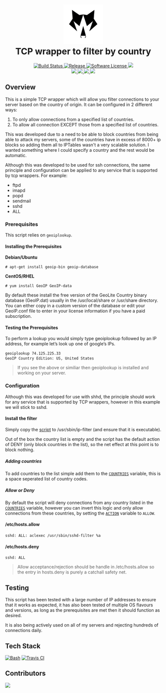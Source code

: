 <h1 align="center">
        <a href="https://github.com/TGWolf">
                <img src="https://github.com/TGWolf/branding/blob/master/images/general/logos/128/without-name/white.png?raw=true" alt="TGwolf" />
        </a>
        <br>
        TCP wrapper to filter by country
</h1>


<p align="center">
        <a href="https://github.com/SecOpsToolkit/tcp-wrappers-country-filter">
                <img src="https://img.shields.io/travis/com/SecOpsToolkit/tcp-wrappers-country-filter/master?style=for-the-badge&logo=travis" alt="Build Status">
        </a>
        <a href="https://github.com/SecOpsToolkit/tcp-wrappers-country-filter/releases/latest">
                <img src="https://img.shields.io/github/release/SecOpsToolkit/tcp-wrappers-country-filter?color=black&style=for-the-badge&logo=github&logoColor=white&label=Latest%20Release" alt="Release">
        </a>
        <a href="LICENSE.md">
                <img src="https://img.shields.io/badge/license-MIT-black?style=for-the-badge&logo=read-the-docs&logoColor=white" alt="Software License">
        </a>
        <a href="https://www.gnu.org/software/bash/">
                <img src="https://img.shields.io/badge/Developed%20in-bash-black?logo=gnu-bash&logoColor=white&style=for-the-badge" />
        </a>
	<br>
        <a href=".github/CODE_OF_CONDUCT.md">
                <img src="https://img.shields.io/badge/Code%20of%20Conduct-black?style=for-the-badge&logo=read-the-docs&logoColor=white" />
        </a>
        <a href=".github/CONTRIBUTING.md">
                <img src="https://img.shields.io/badge/Contributing-black?style=for-the-badge&logo=read-the-docs&logoColor=white" />
        </a>
        <a href=".github/SECURITY.md">
                <img src="https://img.shields.io/badge/Report%20Security%20Concern-black?style=for-the-badge&logo=read-the-docs&logoColor=white" />
        </a>
        <a href=".github/SUPPORT.md">
                <img src="https://img.shields.io/badge/Get%20Support-black?style=for-the-badge&logo=read-the-docs&logoColor=white" />
        </a>
</p>

## Overview

This is a simple TCP wrapper which will allow you filter connections to your server based on the country of origin. It can be configured in 2 different ways:
1. To only allow connections from a specified list of countries.
2. To allow all connection EXCEPT those from a specified list of countries.

This was developed due to a need to be able to block countries from being able to attack my servers, some of the countries have in excess of 8000+ ip blocks so adding them all to IPTables wasn't a very scalable solution. I wanted something where I could specify a country and the rest would be automatic.

Although this was developed to be used for ssh connections, the same principle and configuration can be applied to any service that is supported by tcp wrappers. For example:

* ftpd
* imapd
* popd
* sendmail
* sshd
* ALL

### Prerequisites

This script relies on `geoiplookup`.

#### Installing the Prerequisites

<b>Debian/Ubuntu</b>
```shell
# apt-get install geoip-bin geoip-database
```

<b>CentOS/RHEL</b>
```shell
# yum install GeoIP GeoIP-data
```

By default these install the free version of the GeoLite Country binary database (GeoIP.dat) usually in the /usr/local/share or /usr/share directory. You can either copy in a custom version of the database or edit your GeoIP.conf file to enter in your license information if you have a paid subscription.

#### Testing the Prerequisites

To perform a lookup you would simply type geoiplookup followed by an IP address, for example let’s look up one of google’s IPs.

```shell
geoiplookup 74.125.225.33
GeoIP Country Edition: US, United States
```
> If you see the above or similiar then geoiplookup is installed and working on your server.

### Configuration

Although this was developed for use with shhd, the principle should work for any service that is supported by TCP wrappers, however in this example we will stick to sshd.

#### Install the filter

Simply copy the [script](src/ip-filter.sh) to /usr/sbin/ip-filter (and ensure that it is executable).

Out of the box the country list is empty and the script has the default action of DENY (only block countries in the list), so the net effect at this point is to block nothing.

##### Adding countries

To add countries to the list simple add them to the [`COUNTRIES`](src/ip-filter.sh#L23) variable, this is a space seperated list of country codes.

##### Allow or Deny

By default the script will deny connections from any country listed in the [`COUNTRIES`](src/ip-filter.sh#L23) variable, however you can invert this logic and only allow connections from these countries, by setting the [`ACTION`](src/ip-filter.sh#L26) variable to `ALLOW`.

#### /etc/hosts.allow
```shell
sshd: ALL: aclexec /usr/sbin/sshd-filter %a 
```

#### /etc/hosts.deny
```shell
sshd: ALL
````
> Allow acceptance/rejection should be handle in /etc/hosts.allow so the entry in hosts.deny is purely a catchall safety net.


## Testing

This script has been tested with a large number of IP addresses to ensure that it works as expected, it has also been tested of multiple OS flavours and versions, as long as the prerequisites are met then it should function as desired.

It is also being actively used on all of my servers and rejecting hundreds of connections daily.

## Tech Stack

[![Bash](https://img.shields.io/badge/bash-black?logo=gnu-bash&logoColor=white&style=for-the-badge)](https://www.gnu.org/software/bash/)
[![Travis CI](https://img.shields.io/badge/travis-black?logo=travis&logoColor=white&style=for-the-badge)](https://travis-ci.com/)

## Contributors

<p>
        <a href="https://github.com/TGWolf">
                <img src="https://img.shields.io/badge/Wolf-black?style=for-the-badge&logo=baidu&logoColor=white" />
        </a>
</p>
